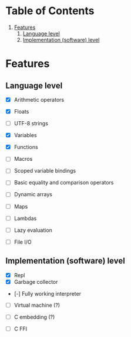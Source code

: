 
# Table of Contents

1.  [Features](#orgb73b6d7)
    1.  [Language level](#org62b6fc6)
    2.  [Implementation (software) level](#orge2c7a43)


<a id="orgb73b6d7"></a>

# Features


<a id="org62b6fc6"></a>

## Language level

-   [X] Arithmetic operators
-   [X] Floats
-   [ ] UTF-8 strings
-   [X] Variables
-   [X] Functions
-   [ ] Macros
-   [ ] Scoped variable bindings
-   [ ] Basic equality and comparison operators
-   [ ] Dynamic arrays
-   [ ] Maps
-   [ ] Lambdas
-   [ ] Lazy evaluation
-   [ ] File I/O


<a id="orge2c7a43"></a>

## Implementation (software) level

-   [X] Repl
-   [X] Garbage collector
-   [-] Fully working interpreter
-   [ ] Virtual machine (?)
-   [ ] C embedding (?)
-   [ ] C FFI

